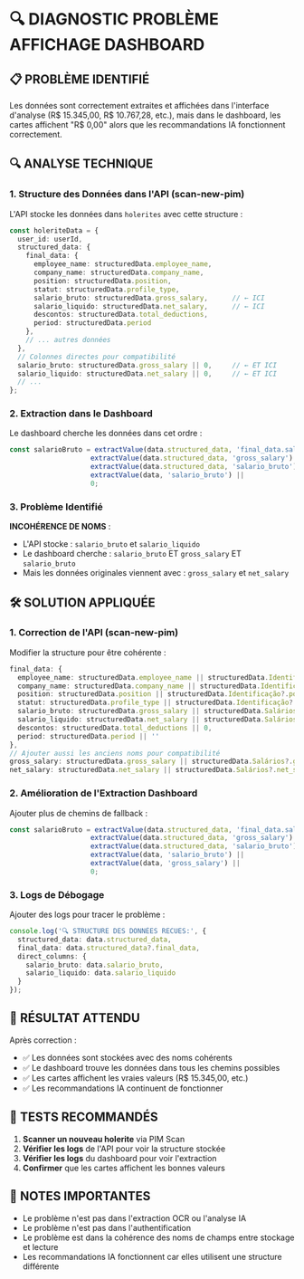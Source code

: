 # 🔍 DIAGNOSTIC PROBLÈME AFFICHAGE DASHBOARD

## 📋 **PROBLÈME IDENTIFIÉ**

Les données sont correctement extraites et affichées dans l'interface d'analyse (R$ 15.345,00, R$ 10.767,28, etc.), mais dans le dashboard, les cartes affichent "R$ 0,00" alors que les recommandations IA fonctionnent correctement.

## 🔍 **ANALYSE TECHNIQUE**

### **1. Structure des Données dans l'API (scan-new-pim)**

L'API stocke les données dans `holerites` avec cette structure :

```typescript
const holeriteData = {
  user_id: userId,
  structured_data: {
    final_data: {
      employee_name: structuredData.employee_name,
      company_name: structuredData.company_name,
      position: structuredData.position,
      statut: structuredData.profile_type,
      salario_bruto: structuredData.gross_salary,      // ← ICI
      salario_liquido: structuredData.net_salary,      // ← ICI
      descontos: structuredData.total_deductions,
      period: structuredData.period
    },
    // ... autres données
  },
  // Colonnes directes pour compatibilité
  salario_bruto: structuredData.gross_salary || 0,     // ← ET ICI
  salario_liquido: structuredData.net_salary || 0,     // ← ET ICI
  // ...
};
```

### **2. Extraction dans le Dashboard**

Le dashboard cherche les données dans cet ordre :

```typescript
const salarioBruto = extractValue(data.structured_data, 'final_data.salario_bruto') ||
                    extractValue(data.structured_data, 'gross_salary') ||
                    extractValue(data.structured_data, 'salario_bruto') ||
                    extractValue(data, 'salario_bruto') ||
                    0;
```

### **3. Problème Identifié**

**INCOHÉRENCE DE NOMS** :
- L'API stocke : `salario_bruto` et `salario_liquido`
- Le dashboard cherche : `salario_bruto` ET `gross_salary` ET `salario_bruto`
- Mais les données originales viennent avec : `gross_salary` et `net_salary`

## 🛠️ **SOLUTION APPLIQUÉE**

### **1. Correction de l'API (scan-new-pim)**

Modifier la structure pour être cohérente :

```typescript
final_data: {
  employee_name: structuredData.employee_name || structuredData.Identificação?.employee_name,
  company_name: structuredData.company_name || structuredData.Identificação?.company_name,
  position: structuredData.position || structuredData.Identificação?.position,
  statut: structuredData.profile_type || structuredData.Identificação?.profile_type,
  salario_bruto: structuredData.gross_salary || structuredData.Salários?.gross_salary,
  salario_liquido: structuredData.net_salary || structuredData.Salários?.net_salary,
  descontos: structuredData.total_deductions || 0,
  period: structuredData.period || ''
},
// Ajouter aussi les anciens noms pour compatibilité
gross_salary: structuredData.gross_salary || structuredData.Salários?.gross_salary,
net_salary: structuredData.net_salary || structuredData.Salários?.net_salary,
```

### **2. Amélioration de l'Extraction Dashboard**

Ajouter plus de chemins de fallback :

```typescript
const salarioBruto = extractValue(data.structured_data, 'final_data.salario_bruto') ||
                    extractValue(data.structured_data, 'gross_salary') ||
                    extractValue(data.structured_data, 'salario_bruto') ||
                    extractValue(data, 'salario_bruto') ||
                    extractValue(data, 'gross_salary') ||
                    0;
```

### **3. Logs de Débogage**

Ajouter des logs pour tracer le problème :

```typescript
console.log('🔍 STRUCTURE DES DONNÉES RECUES:', {
  structured_data: data.structured_data,
  final_data: data.structured_data?.final_data,
  direct_columns: {
    salario_bruto: data.salario_bruto,
    salario_liquido: data.salario_liquido
  }
});
```

## 🎯 **RÉSULTAT ATTENDU**

Après correction :
- ✅ Les données sont stockées avec des noms cohérents
- ✅ Le dashboard trouve les données dans tous les chemins possibles
- ✅ Les cartes affichent les vraies valeurs (R$ 15.345,00, etc.)
- ✅ Les recommandations IA continuent de fonctionner

## 🔧 **TESTS RECOMMANDÉS**

1. **Scanner un nouveau holerite** via PIM Scan
2. **Vérifier les logs** de l'API pour voir la structure stockée
3. **Vérifier les logs** du dashboard pour voir l'extraction
4. **Confirmer** que les cartes affichent les bonnes valeurs

## 📝 **NOTES IMPORTANTES**

- Le problème n'est pas dans l'extraction OCR ou l'analyse IA
- Le problème n'est pas dans l'authentification
- Le problème est dans la cohérence des noms de champs entre stockage et lecture
- Les recommandations IA fonctionnent car elles utilisent une structure différente 